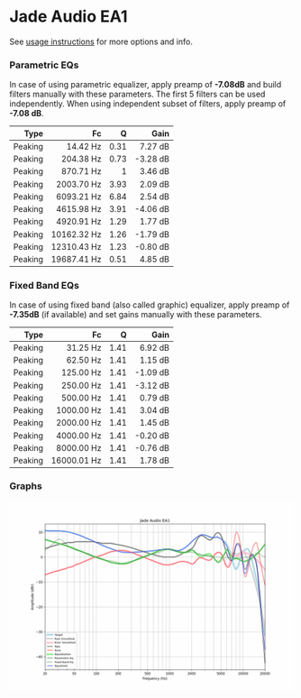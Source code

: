 # Jade Audio EA1
See [usage instructions](https://github.com/jaakkopasanen/AutoEq#usage) for more options and info.

### Parametric EQs
In case of using parametric equalizer, apply preamp of **-7.08dB** and build filters manually
with these parameters. The first 5 filters can be used independently.
When using independent subset of filters, apply preamp of **-7.08 dB**.

| Type    | Fc          |    Q | Gain     |
|--------:|------------:|-----:|---------:|
| Peaking | 14.42 Hz    | 0.31 | 7.27 dB  |
| Peaking | 204.38 Hz   | 0.73 | -3.28 dB |
| Peaking | 870.71 Hz   | 1    | 3.46 dB  |
| Peaking | 2003.70 Hz  | 3.93 | 2.09 dB  |
| Peaking | 6093.21 Hz  | 6.84 | 2.54 dB  |
| Peaking | 4615.98 Hz  | 3.91 | -4.06 dB |
| Peaking | 4920.91 Hz  | 1.29 | 1.77 dB  |
| Peaking | 10162.32 Hz | 1.26 | -1.79 dB |
| Peaking | 12310.43 Hz | 1.23 | -0.80 dB |
| Peaking | 19687.41 Hz | 0.51 | 4.85 dB  |

### Fixed Band EQs
In case of using fixed band (also called graphic) equalizer, apply preamp of **-7.35dB**
(if available) and set gains manually with these parameters.

| Type    | Fc          |    Q | Gain     |
|--------:|------------:|-----:|---------:|
| Peaking | 31.25 Hz    | 1.41 | 6.92 dB  |
| Peaking | 62.50 Hz    | 1.41 | 1.15 dB  |
| Peaking | 125.00 Hz   | 1.41 | -1.09 dB |
| Peaking | 250.00 Hz   | 1.41 | -3.12 dB |
| Peaking | 500.00 Hz   | 1.41 | 0.79 dB  |
| Peaking | 1000.00 Hz  | 1.41 | 3.04 dB  |
| Peaking | 2000.00 Hz  | 1.41 | 1.45 dB  |
| Peaking | 4000.00 Hz  | 1.41 | -0.20 dB |
| Peaking | 8000.00 Hz  | 1.41 | -0.76 dB |
| Peaking | 16000.01 Hz | 1.41 | 1.78 dB  |

### Graphs
![](./Jade%20Audio%20EA1.png)